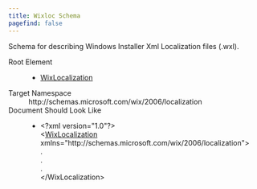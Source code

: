 ```yaml
---
title: Wixloc Schema
pagefind: false
---
```

<p>             Schema for describing Windows Installer Xml Localization files (.wxl).         </p>
<dl>
  <dt>Root Element</dt>
  <dd>
    <ul>
      <li>
        <a href="./wixlocalization/" class="extension">WixLocalization</a>
      </li>
    </ul>
  </dd>
  <dt>Target Namespace</dt>
  <dd>http://schemas.microsoft.com/wix/2006/localization</dd>
  <dt>Document Should Look Like</dt>
  <dd>
    <ul>
      <li>&lt;?xml version="1.0"?&gt;<br />&lt;<a href="./wixlocalization/" class="extension">WixLocalization</a> xmlns="http://schemas.microsoft.com/wix/2006/localization"&gt;<br />.<br />.<br />.<br />&lt;/WixLocalization&gt;</li>
    </ul>
  </dd>
</dl>
